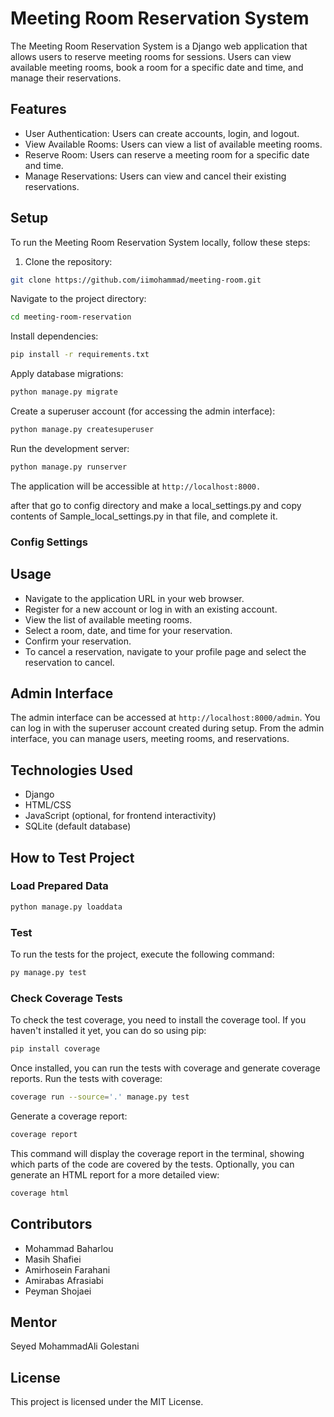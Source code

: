# Meeting Room Reservation System
The Meeting Room Reservation System is a Django web application that allows users to reserve meeting rooms for sessions. Users can view available meeting rooms, book a room for a specific date and time, and manage their reservations.
## Features

- User Authentication: Users can create accounts, login, and logout.
- View Available Rooms: Users can view a list of available meeting rooms.
- Reserve Room: Users can reserve a meeting room for a specific date and time.
- Manage Reservations: Users can view and cancel their existing reservations.

## Setup
To run the Meeting Room Reservation System locally, follow these steps:

1. Clone the repository:

```bash
git clone https://github.com/iimohammad/meeting-room.git
```
Navigate to the project directory:
```bash
cd meeting-room-reservation
```
Install dependencies:
```bash
pip install -r requirements.txt
```
Apply database migrations:
```bash
python manage.py migrate
```
Create a superuser account (for accessing the admin interface):
```bash
python manage.py createsuperuser
```
Run the development server:
```bash
python manage.py runserver
```
The application will be accessible at `http://localhost:8000.`


after that go to config directory and make a local_settings.py
and copy contents of Sample_local_settings.py in that file, and complete it.

### Config Settings

## Usage
- Navigate to the application URL in your web browser.
- Register for a new account or log in with an existing account.
- View the list of available meeting rooms.
- Select a room, date, and time for your reservation.
- Confirm your reservation.
- To cancel a reservation, navigate to your profile page and select the reservation to cancel.

## Admin Interface
The admin interface can be accessed at `http://localhost:8000/admin`. You can log in with the superuser account created during setup. From the admin interface, you can manage users, meeting rooms, and reservations.

## Technologies Used
- Django
- HTML/CSS
- JavaScript (optional, for frontend interactivity)
- SQLite (default database)

## How to Test Project 

### Load Prepared Data
```bash
python manage.py loaddata
```

### Test 
To run the tests for the project, execute the following command:
```bash
py manage.py test
```
### Check Coverage Tests
To check the test coverage, you need to install the coverage tool. If you haven't installed it yet, you can do so using pip:
```bash
pip install coverage
```
Once installed, you can run the tests with coverage and generate coverage reports.
Run the tests with coverage:
```bash
coverage run --source='.' manage.py test
```
Generate a coverage report:
```bash
coverage report
```
This command will display the coverage report in the terminal, showing which parts of the code are covered by the tests.
Optionally, you can generate an HTML report for a more detailed view:
```bash
coverage html
```

## Contributors
- Mohammad Baharlou
- Masih Shafiei
- Amirhosein Farahani
- Amirabas Afrasiabi
- Peyman Shojaei

## Mentor 
Seyed MohammadAli Golestani

## License
This project is licensed under the MIT License.









